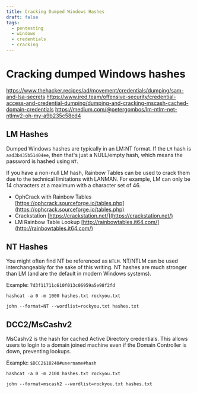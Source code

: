 ```yaml
---
title: Cracking Dumped Windows Hashes
draft: false
tags:
  - pentesting
  - windows
  - credentials
  - cracking
---
```

# Cracking dumped Windows hashes

https://www.thehacker.recipes/ad/movement/credentials/dumping/sam-and-lsa-secrets
https://www.ired.team/offensive-security/credential-access-and-credential-dumping/dumping-and-cracking-mscash-cached-domain-credentials
https://medium.com/@petergombos/lm-ntlm-net-ntlmv2-oh-my-a9b235c58ed4

## LM Hashes

Dumped Windows hashes are typically in an LM:NT format. If the `LM` hash is `aad3b435b51404ee`, then that's just a NULL/empty hash, which means the password is hashed using `NT`.

If you have a non-null LM hash, Rainbow Tables can be used to crack them due to the technical limitations with LANMAN. For example, LM can only be 14 characters at a maximum with a character set of 46.

- OphCrack with Rainbow Tables [https://ophcrack.sourceforge.io/tables.php](https://ophcrack.sourceforge.io/tables.php)
- Crackstation [https://crackstation.net/](https://crackstation.net/)
- LM Rainbow Table Lookup [http://rainbowtables.it64.com/](http://rainbowtables.it64.com/)

##  NT Hashes

You might often find NT be referenced as `NTLM`. NT/NTLM can be used interchangeably for the sake of this writing. NT hashes are much stronger than LM (and are the default in modern Windows systems).

Example: `7d3f11711c610f013c06959a5e98f2fd`

```
hashcat -a 0 -m 1000 hashes.txt rockyou.txt

john --format=NT --wordlist=rockyou.txt hashes.txt
```

## DCC2/MsCashv2

MsCashv2 is the hash for cached Active Directory credentials. This allows users to login to a domain joined machine even if the Domain Controller is down, preventing lookups. 

Example: `$DCC2$10240#username#hash`

```
hashcat -a 0 -m 2100 hashes.txt rockyou.txt

john --format=mscash2 --wordlist=rockyou.txt hashes.txt
```


